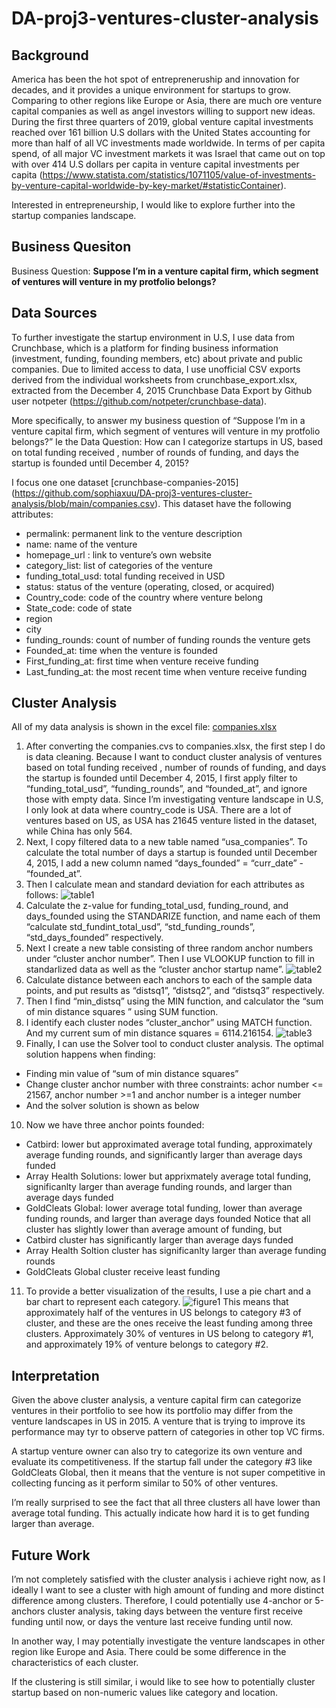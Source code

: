 # DA-proj3-ventures-cluster-analysis

## Background 
America has been the hot spot of entrepreneruship and innovation for decades, and it provides a unique environment for startups to grow. Comparing to other regions like Europe or Asia, there are much ore venture capital companies as well as angel investors willing to support new ideas. During the first three quarters of 2019, global venture capital investments reached over 161 billion U.S dollars with the United States accounting for more than half of all VC investments made worldwide. In terms of per capita spend, of all major VC investment markets it was Israel that came out on top with over 414 U.S dollars per capita in venture capital investments per capita (https://www.statista.com/statistics/1071105/value-of-investments-by-venture-capital-worldwide-by-key-market/#statisticContainer). 

Interested in entrepreneurship, I would like to explore further into the startup companies landscape. 

## Business Quesiton 
Business Question: __Suppose I’m in a venture capital firm, which segment of ventures will venture in my protfolio belongs?__

## Data Sources 
To further investigate the startup environment in U.S, I use data from Crunchbase, which is a platform for finding business information (investment, funding, founding members, etc) about private and public companies. Due to limited access to data, I use unofficial CSV exports derived from the individual worksheets from crunchbase_export.xlsx, extracted from the December 4, 2015 Crunchbase Data Export by Github user notpeter (https://github.com/notpeter/crunchbase-data). 

More specifically, to answer my business question of “Suppose I’m in a venture capital firm, which segment of ventures will venture in my protfolio belongs?”
Ie the Data Question: How can I categorize startups in US, based on total funding received , number of rounds of funding, and days the startup is founded until December 4, 2015? 

 I focus one one dataset [crunchbase-companies-2015] (https://github.com/sophiaxuu/DA-proj3-ventures-cluster-analysis/blob/main/companies.csv). This dataset have the following attributes: 
- permalink: permanent link to the venture description 
- name: name of the venture 
- homepage_url	: link to venture’s own website
- category_list: list of categories of the venture
- funding_total_usd: total funding received in USD 
- status: status of the venture (operating, closed, or acquired) 	
- Country_code: code of the country where venture belong
- State_code: code of state
- region	
- city	
- funding_rounds: count of number of funding rounds the venture gets
- Founded_at: time when the venture is founded 
- First_funding_at: first time when venture receive funding
- Last_funding_at: the most recent time when venture receive funding

## Cluster Analysis 
All of my data analysis is shown in the excel file: [companies.xlsx](https://github.com/sophiaxuu/DA-proj3-ventures-cluster-analysis/blob/main/companies.xlsx)

1. After converting the companies.cvs to companies.xlsx, the first step I do is data cleaning. Because I want to conduct cluster analysis of ventures based on total funding received , number of rounds of funding, and days the startup is founded until December 4, 2015, I first apply filter to “funding_total_usd”, “funding_rounds”, and “founded_at”, and ignore those with empty data. Since I’m investigating venture landscape in U.S, I only look at data where country_code is USA. There are a lot of ventures based on US, as USA has 21645 venture listed in the dataset, while China has only 564.  
2. Next, I copy filtered data to a new table named “usa_companies”. To calculate the total number of days a startup is founded until December 4, 2015, I add a new column named “days_founded” = “curr_date” - “founded_at”. 
3. Then I calculate mean and standard deviation for each attributes as follows: ![table1](https://github.com/sophiaxuu/DA-proj3-ventures-cluster-analysis/blob/main/table1.png)
4. Calculate the z-value for funding_total_usd, funding_round, and days_founded using the STANDARIZE function, and name each of them “calculate std_fundint_total_usd”, “std_funding_rounds”, “std_days_founded” respectively. 
5. Next I create a new table consisting of three random anchor numbers under “cluster anchor number”. Then I use VLOOKUP function to fill in standarlized data as well as the “cluster anchor startup name”. ![table2](https://github.com/sophiaxuu/DA-proj3-ventures-cluster-analysis/blob/main/table2.png)
6. Calculate distance between each anchors to each of the sample data points, and put results as “distsq1”, “distsq2”, and “distsq3” respectively.
7. Then I find “min_distsq” using the MIN function, and calculator the “sum of min distance squares ” using SUM function.
8. I identify each cluster nodes “cluster_anchor” using MATCH function. And my current sum of min distance squares = 6114.216154. ![table3](https://github.com/sophiaxuu/DA-proj3-ventures-cluster-analysis/blob/main/table3.png)
9. Finally, I can use the Solver tool to conduct cluster analysis. The optimal solution happens when finding: 
* Finding min value of “sum of min distance squares” 
* Change cluster anchor number with three constraints: achor number <= 21567, anchor number >=1 and anchor number is a integer number 
* And the solver solution is shown as below
10. Now we have three anchor points founded: 
* Catbird: lower but approximated average total funding, approximately average funding rounds, and significantly larger than average days funded 
* Array Health Solutions: lower but apprixmately average total funding, significanlty larger than average funding rounds, and larger than average days funded
* GoldCleats Global: lower average total funding, lower than average funding rounds, and larger than average days founded
Notice that all cluster has slightly lower than average amount of funding, but 
* Catbird cluster has significantly larger than average days funded 
* Array Health Soltion cluster has significanlty larger than average funding rounds
* GoldCleats Global cluster receive least funding 
11. To provide a better visualization of the results, I use a pie chart and a bar chart to represent each category. ![figure1](https://github.com/sophiaxuu/DA-proj3-ventures-cluster-analysis/blob/main/figure1.png)
This means that approximately half of the ventures in US belongs to category #3 of cluster, and these are the ones receive the least funding among three clusters. Approximately 30% of ventures in US belong to category #1, and approximately 19% of venture belongs to category #2.

## Interpretation 
Given the above cluster analysis, a venture capital firm can categorize ventures in their portfolio to see how its portfolio may differ from the venture landscapes in US in 2015. A venture that is trying to improve its performance may tyr to observe pattern of categories in other top VC firms. 

A startup venture owner can also try to categorize its own venture and evaluate its competitiveness. If the startup fall under the category #3 like GoldCleats Global, then it means that the venture is not super competitive in collecting funcing as it perform similar to 50% of other ventures. 

I’m really surprised to see the fact that all three clusters all have lower than average total funding. This actually indicate how hard it is to get funding larger than average. 

## Future Work 
I’m not completely satisfied with the cluster analysis i achieve right now, as I ideally I want to see a cluster with high amount of funding and more distinct difference among clusters. Therefore, I could potentially use 4-anchor or 5-anchors cluster analysis, taking days between the venture first receive funding until now, or days the venture last receive funding until now. 

In another way, I may potentially investigate the venture landscapes in other region like Europe and Asia. There could be some difference in the characteristics of each cluster. 

If the clustering is still similar, i would like to see how to potentially cluster startup based on non-numeric values like category and location. 



